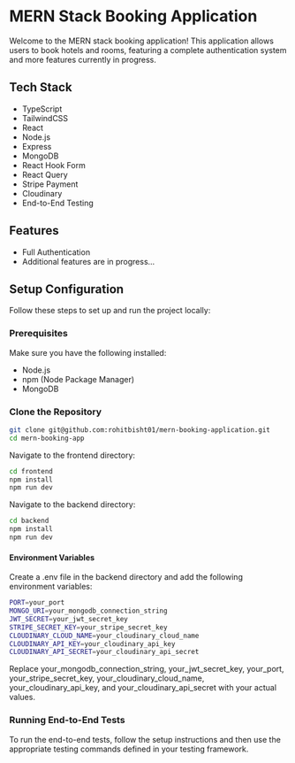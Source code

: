 # MERN Stack Booking Application

Welcome to the MERN stack booking application! This application allows users to book hotels and rooms, featuring a complete authentication system and more features currently in progress.

## Tech Stack

- TypeScript
- TailwindCSS
- React
- Node.js
- Express
- MongoDB
- React Hook Form
- React Query
- Stripe Payment
- Cloudinary
- End-to-End Testing

## Features

- Full Authentication
- Additional features are in progress...

## Setup Configuration

Follow these steps to set up and run the project locally:

### Prerequisites

Make sure you have the following installed:

- Node.js
- npm (Node Package Manager)
- MongoDB

### Clone the Repository

```bash
git clone git@github.com:rohitbisht01/mern-booking-application.git
cd mern-booking-app
```

Navigate to the frontend directory:

```bash
cd frontend
npm install
npm run dev
```

Navigate to the backend directory:

```bash
cd backend
npm install
npm run dev
```

#### Environment Variables

Create a .env file in the backend directory and add the following environment variables:

```bash
PORT=your_port
MONGO_URI=your_mongodb_connection_string
JWT_SECRET=your_jwt_secret_key
STRIPE_SECRET_KEY=your_stripe_secret_key
CLOUDINARY_CLOUD_NAME=your_cloudinary_cloud_name
CLOUDINARY_API_KEY=your_cloudinary_api_key
CLOUDINARY_API_SECRET=your_cloudinary_api_secret
```

Replace your_mongodb_connection_string, your_jwt_secret_key, your_port, your_stripe_secret_key, your_cloudinary_cloud_name, your_cloudinary_api_key, and your_cloudinary_api_secret with your actual values.

### Running End-to-End Tests

To run the end-to-end tests, follow the setup instructions and then use the appropriate testing commands defined in your testing framework.
